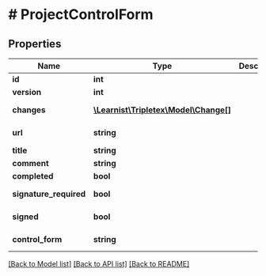 # # ProjectControlForm

## Properties

Name | Type | Description | Notes
------------ | ------------- | ------------- | -------------
**id** | **int** |  | [optional]
**version** | **int** |  | [optional]
**changes** | [**\Learnist\Tripletex\Model\Change[]**](Change.md) |  | [optional] [readonly]
**url** | **string** |  | [optional] [readonly]
**title** | **string** |  |
**comment** | **string** |  |
**completed** | **bool** |  | [optional]
**signature_required** | **bool** |  | [optional] [readonly]
**signed** | **bool** |  | [optional] [readonly]
**control_form** | **string** |  | [optional] [readonly]

[[Back to Model list]](../../README.md#models) [[Back to API list]](../../README.md#endpoints) [[Back to README]](../../README.md)
